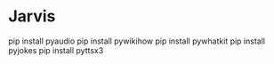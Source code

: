 # Jarvis
pip install pyaudio
pip install pywikihow
pip install pywhatkit
pip install pyjokes
pip install pyttsx3


